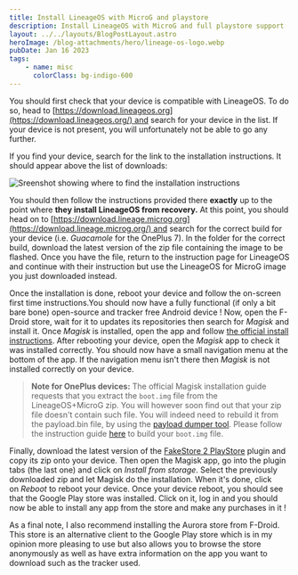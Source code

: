 ```yaml
---
title: Install LineageOS with MicroG and playstore
description: Install LineageOS with MicroG and full playstore support
layout: ../../layouts/BlogPostLayout.astro
heroImage: /blog-attachments/hero/lineage-os-logo.webp
pubDate: Jan 16 2023
tags:
    - name: misc
      colorClass: bg-indigo-600
---
```


You should first check that your device is compatible with LineageOS. To do so, head to [https://download.lineageos.org](https://download.lineageos.org/) and search for your device in the list. If your device is not present, you will unfortunately not be able to go any further.

If you find your device, search for the link to the installation instructions. It should appear above the list of downloads:

![Sreenshot showing where to find the installation instructions](/blog-attachments/miscellaneous/lineage-os-downloads.png)

You should then follow the instructions provided there **exactly** up to the point where **they install LineageOS from recovery.** At this point, you should head on to [https://download.lineage.microg.org](https://download.lineage.microg.org/) and search for the correct build for your device (i.e. _Guacamole_ for the OnePlus 7). In the folder for the correct build, download the latest version of the zip file containing the image to be flashed. Once you have the file, return to the instruction page for LineageOS and continue with their instruction but use the LineageOS for MicroG image you just downloaded instead.

Once the installation is done, reboot your device and follow the on-screen first time instructions.You should now have a fully functional (if only a bit bare bone) open-source and tracker free Android device ! Now, open the F-Droid store, wait for it to updates its repositories then search for _Magisk_ and install it. Once _Magisk_ is installed, open the app and follow [the official install instructions](https://topjohnwu.github.io/Magisk/install.html). After rebooting your device, open the _Magisk_ app to check it was installed correctly. You should now have a small navigation menu at the bottom of the app. If the navigation menu isn't there then _Magisk_ is not installed correctly on your device.

> **Note for OnePlus devices:** The official Magisk installation guide requests that you extract the `boot.img` file from the LineageOS+MicroG zip. You will however soon find out that your zip file doesn't contain such file. You will indeed need to rebuild it from the payload.bin file, by using the [payload dumper tool](https://www.mediafire.com/file/pslxh616isribx6/payload_dumper.zip/file). Please follow the instruction guide [here](https://tech-latest.com/extract-boot-img-from-oneplus-oxygenos/) to build your `boot.img` file.

Finally, download the latest version of the [FakeStore 2 PlayStore](https://github.com/sn-00-x/fakestore2playstore/releases) plugin and copy its zip onto your device. Then open the Magisk app, go into the plugin tabs (the last one) and click on _Install from storage_. Select the previously downloaded zip and let Magisk do the installation. When it's done, click on _Reboot_ to reboot your device. Once your device reboot, you should see that the Google Play store was installed. Click on it, log in and you should now be able to install any app from the store and make any purchases in it !

As a final note, I also recommend installing the Aurora store from F-Droid. This store is an alternative client to the Google Play store which is in my opinion more pleasing to use but also allows you to browse the store anonymously as well as have extra information on the app you want to download such as the tracker used.
